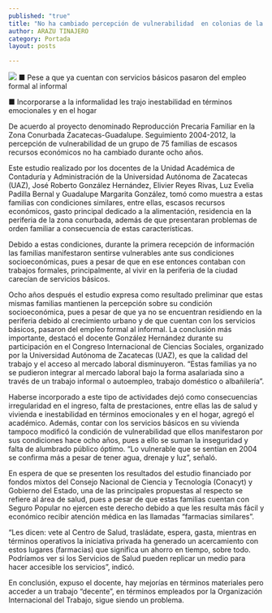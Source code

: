```yaml
---
published: "true"
title: "No ha cambiado percepción de vulnerabilidad  en colonias de la periferia en 8 años: estudio"
author: ARAZU TINAJERO
category: Portada
layout: posts

---
```


![](http://i.imgur.com/cY4iILym.jpg)
■ Pese a que ya cuentan con servicios básicos pasaron del empleo formal al informal

■ Incorporarse a la informalidad les trajo inestabilidad en términos emocionales y en el hogar

De acuerdo al proyecto denominado Reproducción Precaria Familiar en la Zona Conurbada Zacatecas-Guadalupe. Seguimiento 2004-2012, la percepción de vulnerabilidad de un grupo de 75 familias de escasos recursos económicos no ha cambiado durante ocho años.

Este estudio realizado por los docentes de la Unidad Académica de Contaduría y Administración de la Universidad Autónoma de Zacatecas (UAZ), José Roberto González Hernández, Elivier Reyes Rivas, Luz Evelia Padilla Bernal y Guadalupe Margarita González, tomó como muestra a estas familias con condiciones similares, entre ellas, escasos recursos económicos, gasto principal dedicado a la alimentación, residencia en la periferia de la zona conurbada, además de que presentaran problemas de orden familiar a consecuencia de estas características.


Debido a estas condiciones, durante la primera recepción de información las familias manifestaron sentirse vulnerables ante sus condiciones socioeconómicas, pues a pesar de que en ese entonces contaban con trabajos formales, principalmente, al vivir en la periferia de la ciudad carecían de servicios básicos.

Ocho años después el estudio expresa como resultado preliminar que estas mismas familias mantienen la percepción sobre su condición socioeconómica, pues a pesar de que ya no se encuentran residiendo en la periferia debido al crecimiento urbano y de que cuentan con los servicios básicos, pasaron del empleo formal al informal. 
La conclusión más importante, destacó el docente González Hernández durante su participación en el Congreso Internacional de Ciencias Sociales, organizado por la Universidad Autónoma de Zacatecas (UAZ), es que la calidad del trabajo y el acceso al mercado laboral disminuyeron. “Estas familias ya no se pudieron integrar al mercado laboral bajo la forma asalariada sino a través de un trabajo informal o autoempleo, trabajo doméstico o albañilería”. 

Haberse incorporado a este tipo de actividades dejó como consecuencias irregularidad en el ingreso, falta de prestaciones, entre ellas las de salud y vivienda e inestabilidad en términos emocionales y en el hogar, agregó el académico. 
Además, contar con los servicios básicos en su vivienda tampoco modificó la condición de vulnerabilidad que ellos manifestaron por sus condiciones hace ocho años, pues a ello se suman la inseguridad y falta de alumbrado público óptimo. “Lo vulnerable que se sentían en 2004 se confirma más a pesar de tener agua, drenaje y luz”, señaló.

En espera de que se presenten los resultados del estudio financiado por fondos mixtos del Consejo Nacional de Ciencia y Tecnología (Conacyt) y Gobierno del Estado, una de las principales propuestas al respecto se refiere al área de salud, pues a pesar de que estas familias cuentan con Seguro Popular no ejercen este derecho debido a que les resulta más fácil y económico recibir atención médica en las llamadas “farmacias similares”.

“Les dicen: vete al Centro de Salud, trasládate, espera, gasta, mientras en términos operativos la iniciativa privada ha generado un acercamiento con estos lugares (farmacias) que significa un ahorro en tiempo, sobre todo. Podríamos ver si los Servicios de Salud pueden replicar un medio para hacer accesible los servicios”, indicó.

En conclusión, expuso el docente, hay mejorías en términos materiales pero acceder a un trabajo “decente”, en términos empleados por la Organización Internacional del Trabajo, sigue siendo un problema.
